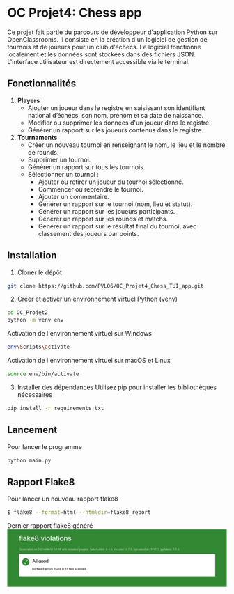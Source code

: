 # OC Projet4:  Chess app

Ce projet fait partie du parcours de développeur d'application Python sur OpenClassrooms. Il consiste en la création d'un logiciel de gestion de tournois et de joueurs pour un club d'échecs. Le logiciel fonctionne localement et les données sont stockées dans des fichiers JSON. L'interface utilisateur est directement accessible via le terminal.

## Fonctionnalités
1. **Players**
    * Ajouter un joueur dans le registre en saisissant son identifiant national d’échecs, son nom, prénom et sa date de naissance.
    * Modifier ou supprimer les données d'un joueur dans le registre.
    * Générer un rapport sur les joueurs contenus dans le registre.
2. **Tournaments**
    * Créer un nouveau tournoi en renseignant le nom, le lieu et le nombre de rounds.
    * Supprimer un tournoi.
    * Générer un rapport sur tous les tournois.
    * Sélectionner un tournoi :
        * Ajouter ou retirer un joueur du tournoi sélectionné.
        * Commencer ou reprendre le tournoi.
        * Ajouter un commentaire.
        * Générer un rapport sur le tournoi (nom, lieu et statut).
        * Générer un rapport sur les joueurs participants.
        * Générer un rapport sur les rounds et matchs.
        * Générer un rapport sur le résultat final du tournoi, avec classement des joueurs par points.

## Installation
1. Cloner le dépôt
```bash
git clone https://github.com/PVL06/OC_Projet4_Chess_TUI_app.git
```
2. Créer et activer un environnement virtuel Python (venv)

```bash
cd OC_Projet2
python -m venv env
```
Activation de l'environnement virtuel sur Windows
```bash
env\Scripts\activate
```
Activation de l'environnement virtuel sur macOS et Linux
```bash
source env/bin/activate
```
3. Installer des dépendances
Utilisez pip pour installer les bibliothèques nécessaires
```bash
pip install -r requirements.txt
```

## Lancement
Pour lancer le programme
```bash
python main.py
```

## Rapport Flake8
Pour lancer un nouveau rapport flake8
```bash
$ flake8 --format=html --htmldir=flake8_report
```
Dernier rapport flake8 généré
![Flake8 html report](/img/flake8_last_report.png)





